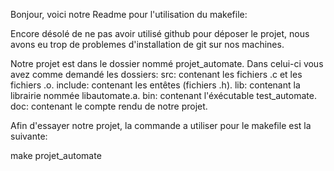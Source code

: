 Bonjour, voici notre Readme pour l'utilisation du makefile:

Encore désolé de ne pas avoir utilisé github pour déposer le projet, nous avons eu trop de problemes d'installation de git sur nos machines. 

Notre projet est dans le dossier nommé projet_automate. 
Dans celui-ci vous avez comme demandé les dossiers: 
    src: contenant les fichiers .c et les fichiers .o.
    include: contenant les entêtes (fichiers .h).
    lib: contenant la librairie nommée libautomate.a.
    bin: contenant l'éxécutable test_automate.
    doc: contenant le compte rendu de notre projet.
    
Afin d'essayer notre projet, la commande a utiliser pour le makefile est la suivante: 

make projet_automate
